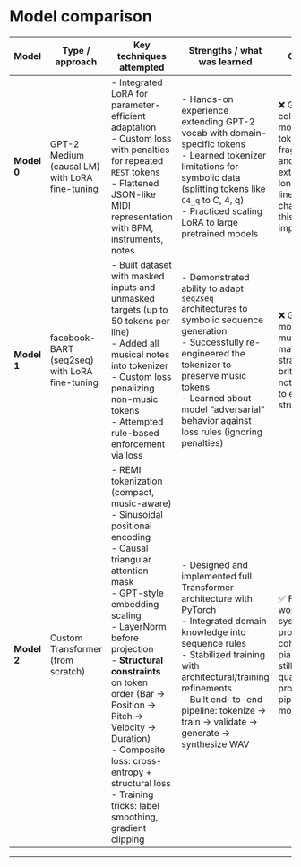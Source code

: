 # Model comparison

| Model       | Type / approach                                | Key techniques attempted                                                                                                                                                                                                                                                                                                                                                                           | Strengths / what was learned                                                                                                                                                                                                                                                        | Outcome                                                                                                                                      |
| ----------- | ---------------------------------------------- | -------------------------------------------------------------------------------------------------------------------------------------------------------------------------------------------------------------------------------------------------------------------------------------------------------------------------------------------------------------------------------------------------- | ----------------------------------------------------------------------------------------------------------------------------------------------------------------------------------------------------------------------------------------------------------------------------------- | -------------------------------------------------------------------------------------------------------------------------------------------- |
| **Model 0** | GPT-2 Medium (causal LM) with LoRA fine-tuning | - Integrated LoRA for parameter-efficient adaptation<br>- Custom loss with penalties for repeated `REST` tokens<br>- Flattened JSON-like MIDI representation with BPM, instruments, notes                                                                                                                                                                                                          | - Hands-on experience extending GPT-2 vocab with domain-specific tokens<br>- Learned tokenizer limitations for symbolic data (splitting tokens like `C4_q` to C, 4, q)<br>- Practiced scaling LoRA to large pretrained models                                                       | ❌ Generation collapsed to mostly `REST`; tokenizer fragmentation and extremely long input lines (>100k chars) made this approach impractical |
| **Model 1** | facebook-BART (seq2seq) with LoRA fine-tuning  | - Built dataset with masked inputs and unmasked targets (up to 50 tokens per line)<br>- Added all musical notes into tokenizer<br>- Custom loss penalizing non-music tokens<br>- Attempted rule-based enforcement via loss                                                                                                                                                                         | - Demonstrated ability to adapt `seq2seq` architectures to symbolic sequence generation<br>- Successfully re-engineered the tokenizer to preserve music tokens<br>- Learned about model “adversarial” behavior against loss rules (ignoring penalties)                              | ❌ Generated mostly non-music tokens; masking strategy too brittle; loss not sufficient to enforce structure                                  |
| **Model 2** | Custom Transformer (from scratch)              | - REMI tokenization (compact, music-aware)<br>- Sinusoidal positional encoding<br>- Causal triangular attention mask<br>- GPT-style embedding scaling<br>- LayerNorm before projection<br>- **Structural constraints** on token order (Bar → Position → Pitch → Velocity → Duration)<br>- Composite loss: cross-entropy + structural loss<br>- Training tricks: label smoothing, gradient clipping | - Designed and implemented full Transformer architecture with PyTorch<br>- Integrated domain knowledge into sequence rules<br>- Stabilized training with architectural/training refinements<br>- Built end-to-end pipeline: tokenize → train → validate → generate → synthesize WAV | ✅ First working system: produces coherent piano pieces; still limited quality but proves pipeline and model design                           |


---